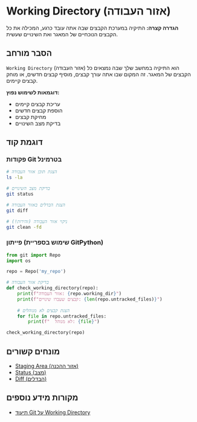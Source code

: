 # Working Directory (אזור העבודה)

**הגדרה קצרה:** התיקיה במערכת הקבצים שבה אתה עובד כרגע, המכילה את כל הקבצים הנוכחיים של המאגר ואת השינויים שעשית.

## הסבר מורחב

`Working Directory` (אזור העבודה) הוא התיקיה במחשב שלך שבה נמצאים כל הקבצים של המאגר. זה המקום שבו אתה עורך קבצים, מוסיף קבצים חדשים, או מוחק קבצים קיימים.

**דוגמאות לשימוש נפוץ:**
* עריכת קבצים קיימים
* הוספת קבצים חדשים
* מחיקת קבצים
* בדיקת מצב השינויים

## דוגמת קוד

### פקודות Git בטרמינל
```bash
# הצגת תוכן אזור העבודה
ls -la

# בדיקת מצב השינויים
git status

# הצגת הבדלים באזור העבודה
git diff

# ניקוי אזור העבודה (זהירות!)
git clean -fd
```

### פייתון (שימוש בספריית GitPython)
```python
from git import Repo
import os

repo = Repo('my_repo')

# בדיקת אזור העבודה
def check_working_directory(repo):
    print(f"אזור העבודה: {repo.working_dir}")
    print(f"קבצים שעברו שינויים: {len(repo.untracked_files)}")
    
    # הצגת קבצים לא מנוהלים
    for file in repo.untracked_files:
        print(f"  לא מנוהל: {file}")

check_working_directory(repo)
```

## מונחים קשורים

* [Staging Area (אזור ההכנה)](./staging.md)
* [Status (מצב)](./status.md)
* [Diff (הבדלים)](./diff.md)

## מקורות מידע נוספים

* [תיעוד Git על Working Directory](https://git-scm.com/book/en/v2/Git-Basics-Recording-Changes-to-the-Repository) 